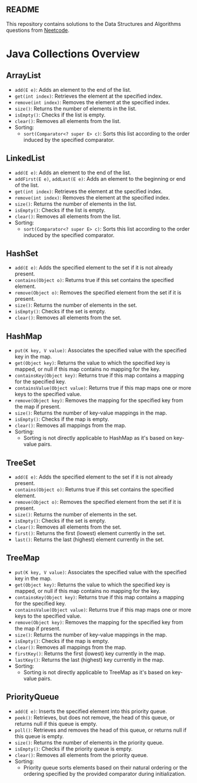 ## README

This repository contains solutions to the Data Structures and Algorithms questions from [Neetcode](https://neetcode.io/roadmap). 

# Java Collections Overview

## ArrayList
- `add(E e)`: Adds an element to the end of the list.
- `get(int index)`: Retrieves the element at the specified index.
- `remove(int index)`: Removes the element at the specified index.
- `size()`: Returns the number of elements in the list.
- `isEmpty()`: Checks if the list is empty.
- `clear()`: Removes all elements from the list.
- Sorting:
  - `sort(Comparator<? super E> c)`: Sorts this list according to the order induced by the specified comparator.

## LinkedList
- `add(E e)`: Adds an element to the end of the list.
- `addFirst(E e)`, `addLast(E e)`: Adds an element to the beginning or end of the list.
- `get(int index)`: Retrieves the element at the specified index.
- `remove(int index)`: Removes the element at the specified index.
- `size()`: Returns the number of elements in the list.
- `isEmpty()`: Checks if the list is empty.
- `clear()`: Removes all elements from the list.
- Sorting:
  - `sort(Comparator<? super E> c)`: Sorts this list according to the order induced by the specified comparator.

## HashSet
- `add(E e)`: Adds the specified element to the set if it is not already present.
- `contains(Object o)`: Returns true if this set contains the specified element.
- `remove(Object o)`: Removes the specified element from the set if it is present.
- `size()`: Returns the number of elements in the set.
- `isEmpty()`: Checks if the set is empty.
- `clear()`: Removes all elements from the set.

## HashMap
- `put(K key, V value)`: Associates the specified value with the specified key in the map.
- `get(Object key)`: Returns the value to which the specified key is mapped, or null if this map contains no mapping for the key.
- `containsKey(Object key)`: Returns true if this map contains a mapping for the specified key.
- `containsValue(Object value)`: Returns true if this map maps one or more keys to the specified value.
- `remove(Object key)`: Removes the mapping for the specified key from the map if present.
- `size()`: Returns the number of key-value mappings in the map.
- `isEmpty()`: Checks if the map is empty.
- `clear()`: Removes all mappings from the map.
- Sorting:
  - Sorting is not directly applicable to HashMap as it's based on key-value pairs.

## TreeSet
- `add(E e)`: Adds the specified element to the set if it is not already present.
- `contains(Object o)`: Returns true if this set contains the specified element.
- `remove(Object o)`: Removes the specified element from the set if it is present.
- `size()`: Returns the number of elements in the set.
- `isEmpty()`: Checks if the set is empty.
- `clear()`: Removes all elements from the set.
- `first()`: Returns the first (lowest) element currently in the set.
- `last()`: Returns the last (highest) element currently in the set.

## TreeMap
- `put(K key, V value)`: Associates the specified value with the specified key in the map.
- `get(Object key)`: Returns the value to which the specified key is mapped, or null if this map contains no mapping for the key.
- `containsKey(Object key)`: Returns true if this map contains a mapping for the specified key.
- `containsValue(Object value)`: Returns true if this map maps one or more keys to the specified value.
- `remove(Object key)`: Removes the mapping for the specified key from the map if present.
- `size()`: Returns the number of key-value mappings in the map.
- `isEmpty()`: Checks if the map is empty.
- `clear()`: Removes all mappings from the map.
- `firstKey()`: Returns the first (lowest) key currently in the map.
- `lastKey()`: Returns the last (highest) key currently in the map.
- Sorting:
  - Sorting is not directly applicable to TreeMap as it's based on key-value pairs.

## PriorityQueue
- `add(E e)`: Inserts the specified element into this priority queue.
- `peek()`: Retrieves, but does not remove, the head of this queue, or returns null if this queue is empty.
- `poll()`: Retrieves and removes the head of this queue, or returns null if this queue is empty.
- `size()`: Returns the number of elements in the priority queue.
- `isEmpty()`: Checks if the priority queue is empty.
- `clear()`: Removes all elements from the priority queue.
- Sorting:
  - Priority queue sorts elements based on their natural ordering or the ordering specified by the provided comparator during initialization.
